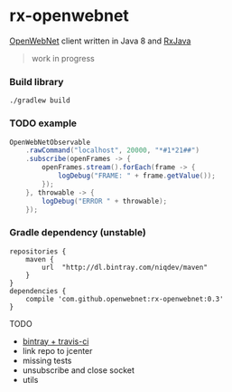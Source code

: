 # rx-openwebnet

[OpenWebNet](http://www.myopen-legrandgroup.com/resources/own_protocol/default.aspx)
client written in Java 8 and [RxJava](https://github.com/ReactiveX/RxJava)

> work in progress

### Build library
```
./gradlew build
```

### TODO example
```java
OpenWebNetObservable
    .rawCommand("localhost", 20000, "*#1*21##")
    .subscribe(openFrames -> {
        openFrames.stream().forEach(frame -> {
            logDebug("FRAME: " + frame.getValue());
        });
    }, throwable -> {
        logDebug("ERROR " + throwable);
    });
```

### Gradle dependency (unstable)
```
repositories {
    maven {
        url  "http://dl.bintray.com/niqdev/maven"
    }
}
dependencies {
    compile 'com.github.openwebnet:rx-openwebnet:0.3'
}
```

TODO
* [bintray + travis-ci](http://docs.travis-ci.com/user/deployment/bintray/)
* link repo to jcenter
* missing tests
* unsubscribe and close socket
* utils
